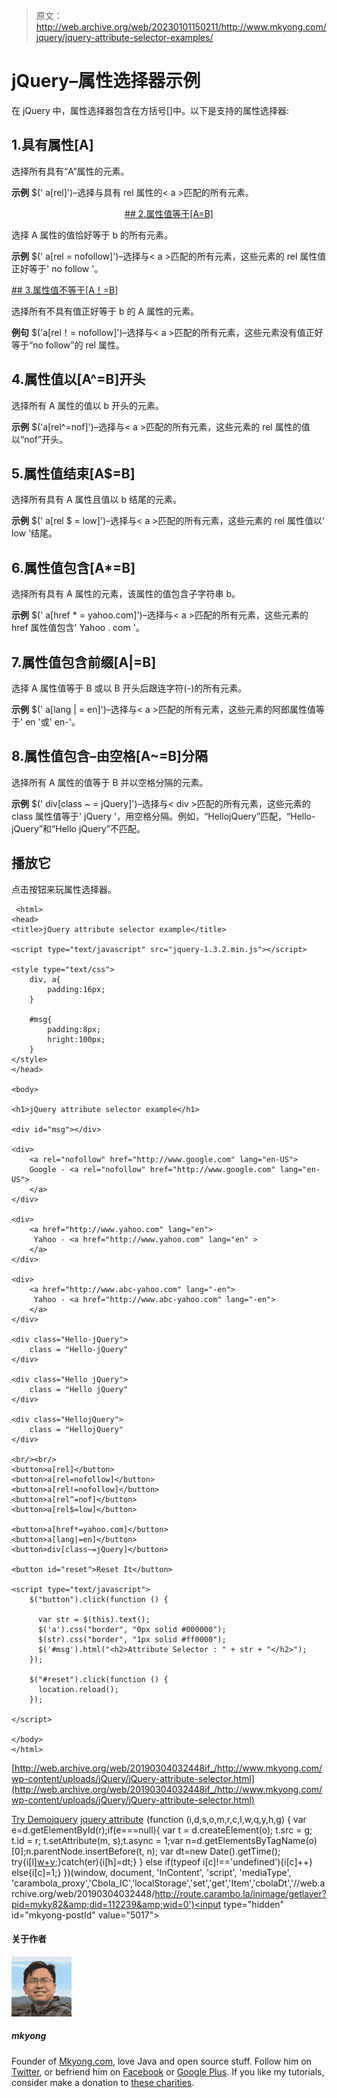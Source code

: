 > 原文：<http://web.archive.org/web/20230101150211/http://www.mkyong.com/jquery/jquery-attribute-selector-examples/>

# jQuery–属性选择器示例

在 jQuery 中，属性选择器包含在方括号[]中。以下是支持的属性选择器:

## 1.具有属性[A]

选择所有具有“A”属性的元素。

**示例**
$(' a[rel]')–选择与具有 rel 属性的< a >匹配的所有元素。

 <ins class="adsbygoogle" style="display:block; text-align:center;" data-ad-format="fluid" data-ad-layout="in-article" data-ad-client="ca-pub-2836379775501347" data-ad-slot="6894224149">## 2.属性值等于[A=B]

选择 A 属性的值恰好等于 b 的所有元素。

**示例**
$(' a[rel = nofollow]')–选择与< a >匹配的所有元素，这些元素的 rel 属性值正好等于' no follow '。

 <ins class="adsbygoogle" style="display:block" data-ad-client="ca-pub-2836379775501347" data-ad-slot="8821506761" data-ad-format="auto" data-ad-region="mkyongregion">## 3.属性值不等于[A！=B]

选择所有不具有值正好等于 b 的 A 属性的元素。

**例句**
$('a[rel！= nofollow]')–选择与< a >匹配的所有元素，这些元素没有值正好等于“no follow”的 rel 属性。

## 4.属性值以[A^=B]开头

选择所有 A 属性的值以 b 开头的元素。

**示例**
$('a[rel^=nof]')–选择与< a >匹配的所有元素，这些元素的 rel 属性的值以“nof”开头。

## 5.属性值结束[A$=B]

选择所有具有 A 属性且值以 b 结尾的元素。

**示例**
$(' a[rel $ = low]')–选择与< a >匹配的所有元素，这些元素的 rel 属性值以' low '结尾。

## 6.属性值包含[A*=B]

选择所有具有 A 属性的元素，该属性的值包含子字符串 b。

**示例**
$(' a[href * = yahoo.com]')–选择与< a >匹配的所有元素，这些元素的 href 属性值包含' Yahoo . com '。

## 7.属性值包含前缀[A|=B]

选择 A 属性值等于 B 或以 B 开头后跟连字符(-)的所有元素。

**示例**
$(' a[lang | = en]')–选择与< a >匹配的所有元素，这些元素的阿郎属性值等于' en '或' en-'。

## 8.属性值包含–由空格[A~=B]分隔

选择所有 A 属性的值等于 B 并以空格分隔的元素。

**示例**
$(' div[class ~ = jQuery]')–选择与< div >匹配的所有元素，这些元素的 class 属性值等于' jQuery '，用空格分隔。例如，“HellojQuery”匹配，“Hello-jQuery”和“Hello jQuery”不匹配。

## 播放它

点击按钮来玩属性选择器。

```
 <html>
<head>
<title>jQuery attribute selector example</title>

<script type="text/javascript" src="jquery-1.3.2.min.js"></script>

<style type="text/css">
	div, a{
		padding:16px;
	}

	#msg{
		padding:8px;
		hright:100px;
	}
</style>
</head>

<body>

<h1>jQuery attribute selector example</h1>

<div id="msg"></div>

<div>
    <a rel="nofollow" href="http://www.google.com" lang="en-US">
    Google - <a rel="nofollow" href="http://www.google.com" lang="en-US">
    </a>
</div>

<div>
    <a href="http://www.yahoo.com" lang="en">
     Yahoo - <a href="http://www.yahoo.com" lang="en" >
    </a>
</div>

<div>
    <a href="http://www.abc-yahoo.com" lang="-en">
     Yahoo - <a href="http://www.abc-yahoo.com" lang="-en">
    </a>
</div>

<div class="Hello-jQuery">
	class = "Hello-jQuery"
</div>

<div class="Hello jQuery">
	class = "Hello jQuery"
</div>

<div class="HellojQuery">
	class = "HellojQuery"
</div>

<br/><br/>
<button>a[rel]</button>
<button>a[rel=nofollow]</button>
<button>a[rel!=nofollow]</button>
<button>a[rel^=nof]</button>
<button>a[rel$=low]</button>

<button>a[href*=yahoo.com]</button>
<button>a[lang|=en]</button>
<button>div[class~=jQuery]</button>

<button id="reset">Reset It</button>

<script type="text/javascript">
    $("button").click(function () {

	  var str = $(this).text();	
	  $('a').css("border", "0px solid #000000");
	  $(str).css("border", "1px solid #ff0000");
	  $('#msg').html("<h2>Attribute Selector : " + str + "</h2>");
    });

	$("#reset").click(function () {
      location.reload();
    });

</script>

</body>
</html> 
```

[http://web.archive.org/web/20190304032448if_/http://www.mkyong.com/wp-content/uploads/jQuery/jQuery-attribute-selector.html](http://web.archive.org/web/20190304032448if_/http://www.mkyong.com/wp-content/uploads/jQuery/jQuery-attribute-selector.html)

[Try Demo](http://web.archive.org/web/20190304032448/http://www.mkyong.com/wp-content/uploads/jQuery/jQuery-attribute-selector.html)[jquery](http://web.archive.org/web/20190304032448/http://www.mkyong.com/tag/jquery/) [jquery attribute](http://web.archive.org/web/20190304032448/http://www.mkyong.com/tag/jquery-attribute/)</ins></ins>![](img/2ad365b9f6b30117a684c72998666108.png) (function (i,d,s,o,m,r,c,l,w,q,y,h,g) { var e=d.getElementById(r);if(e===null){ var t = d.createElement(o); t.src = g; t.id = r; t.setAttribute(m, s);t.async = 1;var n=d.getElementsByTagName(o)[0];n.parentNode.insertBefore(t, n); var dt=new Date().getTime(); try{i[l][w+y](h,i[l][q+y](h)+'&amp;'+dt);}catch(er){i[h]=dt;} } else if(typeof i[c]!=='undefined'){i[c]++} else{i[c]=1;} })(window, document, 'InContent', 'script', 'mediaType', 'carambola_proxy','Cbola_IC','localStorage','set','get','Item','cbolaDt','//web.archive.org/web/20190304032448/http://route.carambo.la/inimage/getlayer?pid=myky82&amp;did=112239&amp;wid=0')<input type="hidden" id="mkyong-postId" value="5017">

#### 关于作者

![author image](img/5d232d41aa1973ca4484b063c4ef3ca2.png)

##### mkyong

Founder of [Mkyong.com](http://web.archive.org/web/20190304032448/http://mkyong.com/), love Java and open source stuff. Follow him on [Twitter](http://web.archive.org/web/20190304032448/https://twitter.com/mkyong), or befriend him on [Facebook](http://web.archive.org/web/20190304032448/http://www.facebook.com/java.tutorial) or [Google Plus](http://web.archive.org/web/20190304032448/https://plus.google.com/110948163568945735692?rel=author). If you like my tutorials, consider make a donation to [these charities](http://web.archive.org/web/20190304032448/http://www.mkyong.com/blog/donate-to-charity/).